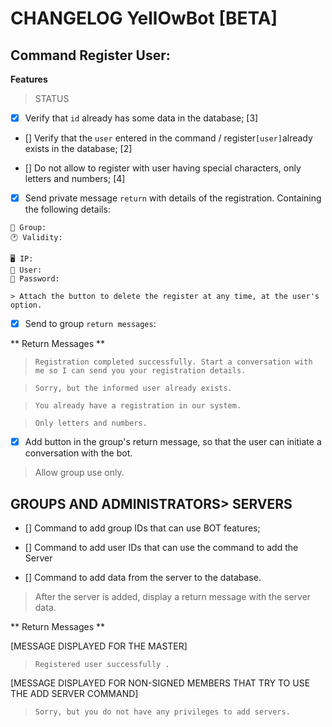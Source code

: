 # CHANGELOG YellOwBot [BETA]

## Command Register User:

**Features**

> STATUS

- [x] Verify that `id` already has some data in the database; [3]

- [] Verify that the `user` entered in the command / register` [user] `already exists in the database; [2]

- [] Do not allow to register with user having special characters, only letters and numbers; [4]

- [x] Send private message `return` with details of the registration. Containing the following details:
```
💬 Group:
🕐 Validity:

🖥 IP:
👤 User:
🔑 Password:

> Attach the button to delete the register at any time, at the user's option.
```

- [x] Send to group `return messages`:

** Return Messages **
> `Registration completed successfully. Start a conversation with me so I can send you your registration details.`

> `Sorry, but the informed user already exists.`

> `You already have a registration in our system.`

> `Only letters and numbers.`

- [x] Add button in the group's return message, so that the user can initiate a conversation with the bot.

> Allow group use only.

## GROUPS AND ADMINISTRATORS> SERVERS ##

- [] Command to add group IDs that can use BOT features;

- [] Command to add user IDs that can use the command to add the Server

- [] Command to add data from the server to the database.

> After the server is added, display a return message with the server data.

** Return Messages **

[MESSAGE DISPLAYED FOR THE MASTER]

> `Registered user successfully .`

[MESSAGE DISPLAYED FOR NON-SIGNED MEMBERS THAT TRY TO USE THE ADD SERVER COMMAND]

> `Sorry, but you do not have any privileges to add servers.`
